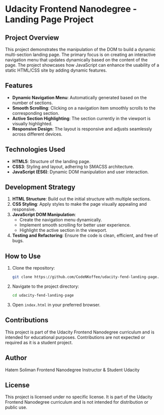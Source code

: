 # Udacity Frontend Nanodegree - Landing Page Project

## Project Overview

This project demonstrates the manipulation of the DOM to build a dynamic multi-section landing page. The primary focus is on creating an interactive navigation menu that updates dynamically based on the content of the page. The project showcases how JavaScript can enhance the usability of a static HTML/CSS site by adding dynamic features.

## Features

- **Dynamic Navigation Menu**: Automatically generated based on the number of sections.
- **Smooth Scrolling**: Clicking on a navigation item smoothly scrolls to the corresponding section.
- **Active Section Highlighting**: The section currently in the viewport is visually highlighted.
- **Responsive Design**: The layout is responsive and adjusts seamlessly across different devices.

## Technologies Used

- **HTML5**: Structure of the landing page.
- **CSS3**: Styling and layout, adhering to SMACSS architecture.
- **JavaScript (ES6)**: Dynamic DOM manipulation and user interaction.

## Development Strategy

1. **HTML Structure**: Build out the initial structure with multiple sections.
2. **CSS Styling**: Apply styles to make the page visually appealing and responsive.
3. **JavaScript DOM Manipulation**:
   - Create the navigation menu dynamically.
   - Implement smooth scrolling for better user experience.
   - Highlight the active section in the viewport.
4. **Testing and Refactoring**: Ensure the code is clean, efficient, and free of bugs.

## How to Use

1. Clone the repository:

   ```bash
   git clone https://github.com/CodeNKoffee/udacity-fend-landing-page.git
   ```

2. Navigate to the project directory:

   ```bash
   cd udacity-fend-landing-page
   ```

3. Open `index.html` in your preferred browser.

## Contributions

This project is part of the Udacity Frontend Nanodegree curriculum and is intended for educational purposes. Contributions are not expected or required as it is a student project.

## Author

Hatem Soliman
Frontend Nanodegree Instructor & Student
Udacity

## License

This project is licensed under no specific license. It is part of the Udacity Frontend Nanodegree curriculum and is not intended for distribution or public use.
